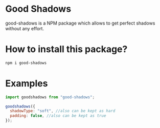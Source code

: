 # Good Shadows

good-shadows is a NPM package which allows to get perfect shadows without any effort.

# How to install this package?

```sh
npm i good-shadows
```

# Examples

```js
import goodshadows from "good-shadows";

goodshadows({
  shadowType: "soft", //also can be kept as hard
  padding: false, //also can be kept as true
});
```
